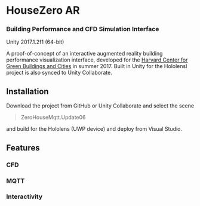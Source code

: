 # HouseZero AR
### Building Performance and CFD Simulation Interface
Unity 2017.1.2f1 (64-bit)

A proof-of-concept of an interactive augmented reality building performance visualization interface, developed for the [Harvard Center for Green Buildings and Cities](http://harvardcgbc.org/) in summer 2017. Built in Unity for the Hololensl project is also synced to Unity Collaborate.


## Installation
Download the project from GitHub or Unity Collaborate and select the scene

> ZeroHouseMqtt.Update06

and build for the Hololens (UWP device) and deploy from Visual Studio.


## Features

### CFD

### MQTT

### Interactivity
